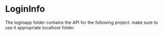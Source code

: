 # LoginInfo
The loginapp folder contains the API for the following project.
make sure to use it appropriate localhost folder.
